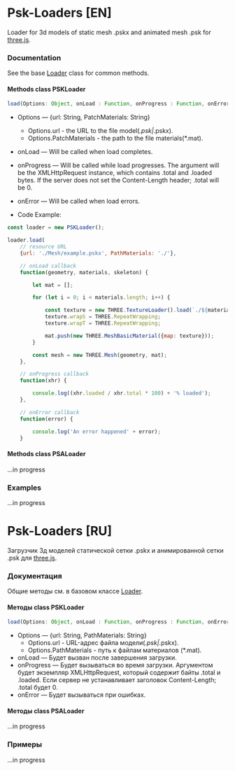 # Psk-Loaders [EN]
Loader for 3d models of static mesh .pskx and animated mesh .psk for [three.js](https://threejs.org/).

### Documentation
See the base [Loader](https://threejs.org/docs/index.html?q=loa#api/en/loaders/Loader) class for common methods.

#### Methods class PSKLoader
```js
load(Options: Object, onLoad : Function, onProgress : Function, onError : Function)
```
* Options — {url: String, PatchMaterials: String}
    * Options.url - the URL to the file model(*.psk|*.pskx).
    * Options.PatchMaterials - the path to the file materials(*.mat).
* onLoad — Will be called when load completes.
* onProgress — Will be called while load progresses. The argument will be the XMLHttpRequest instance, which contains .total and .loaded bytes. If the server does not set the Content-Length header; .total will be 0.
* onError — Will be called when load errors.

* Code Example:
```js
const loader = new PSKLoader();

loader.load(
    // resource URL
    {url: './Mesh/example.pskx', PathMaterials: './'},

    // onLoad callback
    function(geometry, materials, skeleton) {

		let mat = [];

		for (let i = 0; i < materials.length; i++) {

            const texture = new THREE.TextureLoader().load(`./${materials[i].Diffuse}.png`);
            texture.wrapS = THREE.RepeatWrapping;
            texture.wrapT = THREE.RepeatWrapping;

            mat.push(new THREE.MeshBasicMaterial({map: texture}));
        }

        const mesh = new THREE.Mesh(geometry, mat);
	},

    // onProgress callback
	function(xhr) {

		console.log((xhr.loaded / xhr.total * 100) + '% loaded');
	},

    // onError callback
	function(error) {

		console.log('An error happened' + error);
	}
```

#### Methods class PSALoader
...in progress

### Examples
...in progress


# Psk-Loaders [RU]
Загрузчик 3д моделей статической сетки .pskx и анимированной сетки .psk для [three.js](https://threejs.org/).

### Документация
Общие методы см. в базовом классе [Loader](https://threejs.org/docs/index.html?q=loa#api/en/loaders/Loader).

#### Методы class PSKLoader
```js
load(Options: Object, onLoad : Function, onProgress : Function, onError : Function)
```
* Options — {url: String, PathMaterials: String}
    * Options.url - URL-адрес файла модели(*.psk|*.pskx).
    * Options.PathMaterials - путь к файлам материалов (*.mat).
* onLoad — Будет вызван после завершения загрузки.
* onProgress — Будет вызываться во время загрузки. Аргументом будет экземпляр XMLHttpRequest, который содержит байты .total и .loaded. Если сервер не устанавливает заголовок Content-Length; .total будет 0.
* onError — Будет вызываться при ошибках.

#### Методы class PSALoader
...in progress

### Примеры
...in progress
